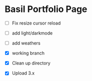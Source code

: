 # Basil Portfolio Page

- [ ] Fix resize cursor reload
- [ ] add light/darkmode
- [ ] add weathers

- [x] working branch
- [x] Clean up directory
- [x] Upload 3.x


